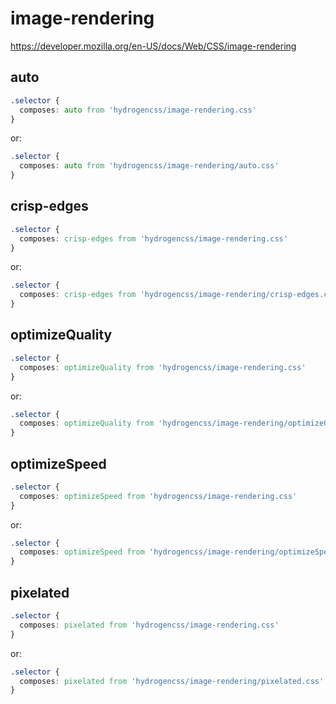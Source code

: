 # image-rendering

https://developer.mozilla.org/en-US/docs/Web/CSS/image-rendering

## auto
```css
.selector {
  composes: auto from 'hydrogencss/image-rendering.css'
}
```

or:
```css
.selector {
  composes: auto from 'hydrogencss/image-rendering/auto.css'
}
```

## crisp-edges
```css
.selector {
  composes: crisp-edges from 'hydrogencss/image-rendering.css'
}
```

or:
```css
.selector {
  composes: crisp-edges from 'hydrogencss/image-rendering/crisp-edges.css'
}
```

## optimizeQuality
```css
.selector {
  composes: optimizeQuality from 'hydrogencss/image-rendering.css'
}
```

or:
```css
.selector {
  composes: optimizeQuality from 'hydrogencss/image-rendering/optimizeQuality.css'
}
```

## optimizeSpeed
```css
.selector {
  composes: optimizeSpeed from 'hydrogencss/image-rendering.css'
}
```

or:
```css
.selector {
  composes: optimizeSpeed from 'hydrogencss/image-rendering/optimizeSpeed.css'
}
```

## pixelated
```css
.selector {
  composes: pixelated from 'hydrogencss/image-rendering.css'
}
```

or:
```css
.selector {
  composes: pixelated from 'hydrogencss/image-rendering/pixelated.css'
}
```

